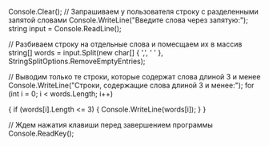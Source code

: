 Console.Clear();
// Запрашиваем у пользователя строку с разделенными запятой словами
Console.WriteLine("Введите слова через запятую:");
string input = Console.ReadLine();

// Разбиваем строку на отдельные слова и помесщаем их в массив
string[] words = input.Split(new char[] { ',', ' ' }, StringSplitOptions.RemoveEmptyEntries);

// Выводим только те строки, которые содержат слова длиной 3 и менее
Console.WriteLine("Строки, содержащие слова длиной 3 и менее:");
for (int i = 0; i < words.Length; i++)

{
    if (words[i].Length <= 3)
        {
            Console.WriteLine(words[i]);
        }
}

// Ждем нажатия клавиши перед завершением программы
Console.ReadKey();